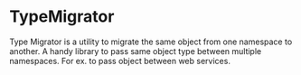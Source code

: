 # TypeMigrator
Type Migrator is a utility to migrate the same object from one namespace to another.  A handy library to pass same object type between multiple namespaces. For ex. to pass object between web services.
